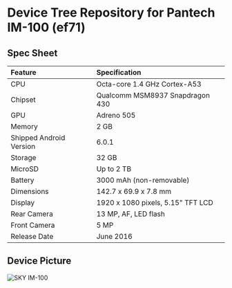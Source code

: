 # Device Tree Repository for Pantech IM-100 (ef71)

## Spec Sheet

| Feature                 | Specification                     |
| :---------------------- | :-------------------------------- |
| CPU                     | Octa-core 1.4 GHz Cortex-A53      |
| Chipset                 | Qualcomm MSM8937 Snapdragon 430   |
| GPU                     | Adreno 505                        |
| Memory                  | 2 GB                              |
| Shipped Android Version | 6.0.1                             |
| Storage                 | 32 GB                             |
| MicroSD                 | Up to 2 TB                        |
| Battery                 | 3000 mAh (non-removable)          |
| Dimensions              | 142.7 x 69.9 x 7.8 mm             |
| Display                 | 1920 x 1080 pixels, 5.15" TFT LCD |
| Rear Camera             | 13 MP, AF, LED flash              |
| Front Camera            | 5 MP                              |
| Release Date            | June 2016                         |

## Device Picture

![SKY IM-100](https://w.namu.la/s/cc607bbd3604eab367748315b88ab1fd2efb0989c119e552d74a8e148c967bbbedfe9adba34b90bea36a4aef369a4845f27c252b7e653ecbad0281406416cfc3f46d3ea9bea8eb395fc04835f75c5cb0524cfb77f3e608ea7ae2416912dfbc9f "SKY IM-100")
